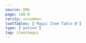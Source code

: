 ```yaml
---
source: DMG
page: 188.0
rarity: uncommon
lootTables: ['Magic Item Table B']
type: ['potion']
tag: item/magic
---
```




